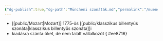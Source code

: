 ```yaml
---
{"dg-publish":true,"dg-path":"Müncheni szonáták.md","permalink":"/muencheni-szonatak/"}
---
```


- [[public/Mozart\|Mozart]] 1775-ös [[public/klasszikus billentyűs szonáta\|klasszikus billentyűs szonáta]]i
- kiadásra szánta őket, de nem talált vállalkozót
{ #ee8718}
